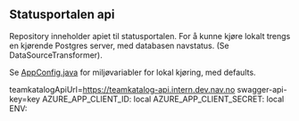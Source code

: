 
## Statusportalen api
Repository inneholder apiet til statusportalen. 
For å kunne kjøre lokalt trengs en kjørende Postgres server, med databasen navstatus.
(Se DataSourceTransformer).

Se [AppConfig.java](config/src/main/java/no/nav/statusplattform/AppConfig.java) for miljøvariabler for lokal kjøring, med defaults.

teamkatalogApiUrl=https://teamkatalog-api.intern.dev.nav.no
swagger-api-key=key
AZURE_APP_CLIENT_ID: local
AZURE_APP_CLIENT_SECRET: local
ENV: 
